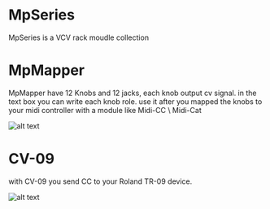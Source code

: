 # MpSeries 
MpSeries is a VCV rack moudle collection 



# MpMapper 
 MpMapper have 12 Knobs and 12 jacks, each knob output cv signal.
 in the text box you can write each knob role.
 use it after you mapped the knobs to your midi controller with a module like Midi-CC \ Midi-Cat 
 
![alt text](https://github.com/libermnnn/MpSeries/blob/MpSeries-1.0.1/images/MpMapper.png?raw=true)
 
 
 
# CV-09 
with CV-09 you send CC to your Roland TR-09 device.

![alt text](https://github.com/libermnnn/MpSeries/blob/MpSeries-1.0.1/images/CV-09.png?raw=true)
